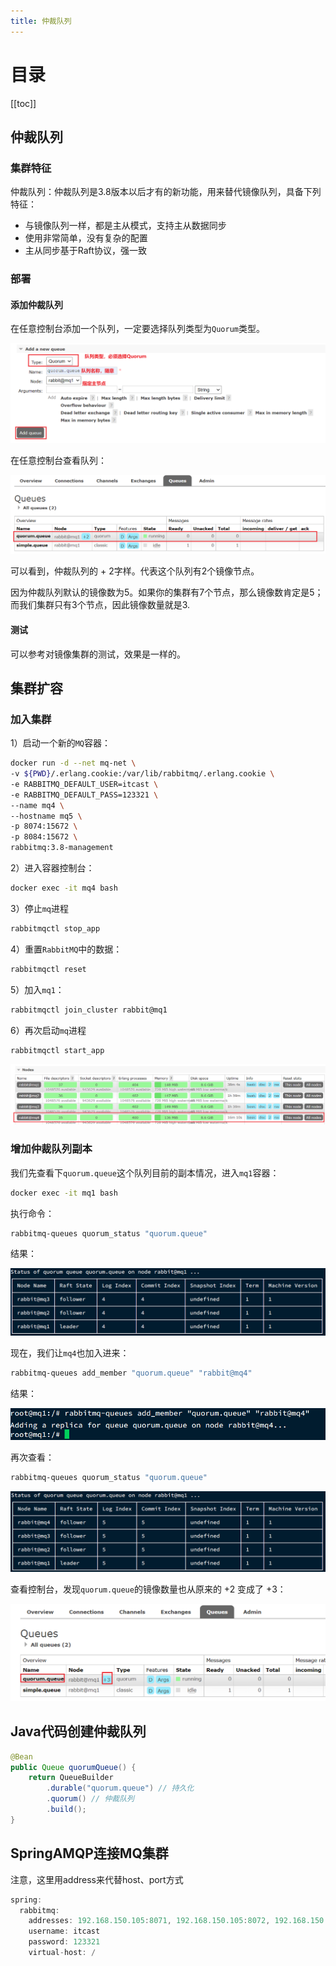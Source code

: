```yaml
---
title: 仲裁队列
---
```

# 目录

[[toc]]

## 仲裁队列

### 集群特征

仲裁队列：仲裁队列是3.8版本以后才有的新功能，用来替代镜像队列，具备下列特征：

- 与镜像队列一样，都是主从模式，支持主从数据同步
- 使用非常简单，没有复杂的配置
- 主从同步基于Raft协议，强一致



### 部署

#### 添加仲裁队列

在任意控制台添加一个队列，一定要选择队列类型为`Quorum`类型。

![image-20210717234329640](./img/image-20210717234329640.png)



在任意控制台查看队列：

![image-20210717234426209](./img/image-20210717234426209.png)



可以看到，仲裁队列的 + 2字样。代表这个队列有2个镜像节点。

因为仲裁队列默认的镜像数为5。如果你的集群有7个节点，那么镜像数肯定是5；而我们集群只有3个节点，因此镜像数量就是3.



#### 测试

可以参考对镜像集群的测试，效果是一样的。





## 集群扩容

### 加入集群

1）启动一个新的`MQ`容器：

```sh
docker run -d --net mq-net \
-v ${PWD}/.erlang.cookie:/var/lib/rabbitmq/.erlang.cookie \
-e RABBITMQ_DEFAULT_USER=itcast \
-e RABBITMQ_DEFAULT_PASS=123321 \
--name mq4 \
--hostname mq5 \
-p 8074:15672 \
-p 8084:15672 \
rabbitmq:3.8-management
```

2）进入容器控制台：

```sh
docker exec -it mq4 bash
```

3）停止`mq`进程

```sh
rabbitmqctl stop_app
```



4）重置`RabbitMQ`中的数据：

```sh
rabbitmqctl reset
```



5）加入`mq1`：

```sh
rabbitmqctl join_cluster rabbit@mq1
```



6）再次启动`mq`进程

```sh
rabbitmqctl start_app
```



![image-20210718001909492](./img/image-20210718001909492.png)





### 增加仲裁队列副本

我们先查看下`quorum.queue`这个队列目前的副本情况，进入`mq1`容器：

```sh
docker exec -it mq1 bash
```

执行命令：

```sh
rabbitmq-queues quorum_status "quorum.queue"
```

结果：

![image-20210718002118357](./img/image-20210718002118357.png)

现在，我们让`mq4`也加入进来：

```sh
rabbitmq-queues add_member "quorum.queue" "rabbit@mq4"
```

结果：

![image-20210718002253226](./img/image-20210718002253226.png)



再次查看：

```sh
rabbitmq-queues quorum_status "quorum.queue"
```

![image-20210718002342603](./img/image-20210718002342603.png)



查看控制台，发现`quorum.queue`的镜像数量也从原来的 +2 变成了 +3：

![image-20210718002422365](./img/image-20210718002422365.png)









## Java代码创建仲裁队列

```java
@Bean
public Queue quorumQueue() {
    return QueueBuilder
        .durable("quorum.queue") // 持久化
        .quorum() // 仲裁队列
        .build();
}
```



## SpringAMQP连接MQ集群

注意，这里用address来代替host、port方式

```java
spring:
  rabbitmq:
    addresses: 192.168.150.105:8071, 192.168.150.105:8072, 192.168.150.105:8073
    username: itcast
    password: 123321
    virtual-host: /
```








